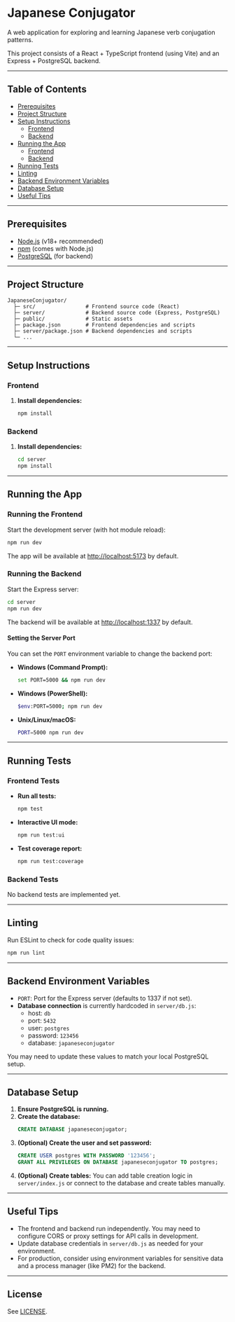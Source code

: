 # Japanese Conjugator

A web application for exploring and learning Japanese verb conjugation patterns.

This project consists of a React + TypeScript frontend (using Vite) and an Express + PostgreSQL backend.

---

## Table of Contents

- [Prerequisites](#prerequisites)
- [Project Structure](#project-structure)
- [Setup Instructions](#setup-instructions)
  - [Frontend](#frontend)
  - [Backend](#backend)
- [Running the App](#running-the-app)
  - [Frontend](#running-the-frontend)
  - [Backend](#running-the-backend)
- [Running Tests](#running-tests)
- [Linting](#linting)
- [Backend Environment Variables](#backend-environment-variables)
- [Database Setup](#database-setup)
- [Useful Tips](#useful-tips)

---

## Prerequisites

- [Node.js](https://nodejs.org/) (v18+ recommended)
- [npm](https://www.npmjs.com/) (comes with Node.js)
- [PostgreSQL](https://www.postgresql.org/) (for backend)

---

## Project Structure

```
JapaneseConjugator/
  ├─ src/                # Frontend source code (React)
  ├─ server/             # Backend source code (Express, PostgreSQL)
  ├─ public/             # Static assets
  ├─ package.json        # Frontend dependencies and scripts
  ├─ server/package.json # Backend dependencies and scripts
  └─ ...
```

---

## Setup Instructions

### Frontend

1. **Install dependencies:**
   ```sh
   npm install
   ```

### Backend

1. **Install dependencies:**
   ```sh
   cd server
   npm install
   ```

---

## Running the App

### Running the Frontend

Start the development server (with hot module reload):

```sh
npm run dev
```

The app will be available at [http://localhost:5173](http://localhost:5173) by default.

### Running the Backend

Start the Express server:

```sh
cd server
npm run dev
```

The backend will be available at [http://localhost:1337](http://localhost:1337) by default.

#### Setting the Server Port

You can set the `PORT` environment variable to change the backend port:

- **Windows (Command Prompt):**
  ```sh
  set PORT=5000 && npm run dev
  ```
- **Windows (PowerShell):**
  ```sh
  $env:PORT=5000; npm run dev
  ```
- **Unix/Linux/macOS:**
  ```sh
  PORT=5000 npm run dev
  ```

---

## Running Tests

### Frontend Tests

- **Run all tests:**
  ```sh
  npm test
  ```
- **Interactive UI mode:**
  ```sh
  npm run test:ui
  ```
- **Test coverage report:**
  ```sh
  npm run test:coverage
  ```

### Backend Tests

No backend tests are implemented yet.

---

## Linting

Run ESLint to check for code quality issues:

```sh
npm run lint
```

---

## Backend Environment Variables

- `PORT`: Port for the Express server (defaults to 1337 if not set).
- **Database connection** is currently hardcoded in `server/db.js`:
  - host: `db`
  - port: `5432`
  - user: `postgres`
  - password: `123456`
  - database: `japaneseconjugator`

You may need to update these values to match your local PostgreSQL setup.

---

## Database Setup

1. **Ensure PostgreSQL is running.**
2. **Create the database:**
   ```sql
   CREATE DATABASE japaneseconjugator;
   ```
3. **(Optional) Create the user and set password:**
   ```sql
   CREATE USER postgres WITH PASSWORD '123456';
   GRANT ALL PRIVILEGES ON DATABASE japaneseconjugator TO postgres;
   ```
4. **(Optional) Create tables:**
   You can add table creation logic in `server/index.js` or connect to the database and create tables manually.

---

## Useful Tips

- The frontend and backend run independently. You may need to configure CORS or proxy settings for API calls in development.
- Update database credentials in `server/db.js` as needed for your environment.
- For production, consider using environment variables for sensitive data and a process manager (like PM2) for the backend.

---

## License

See [LICENSE](LICENSE).
